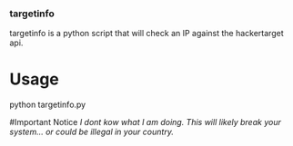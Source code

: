 ### targetinfo

targetinfo is a python script that will check an IP against the hackertarget api.


# Usage

python targetinfo.py


#Important Notice
*I dont kow what I am doing. This will likely break your system... or could be illegal in your country.* 
